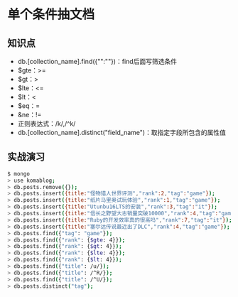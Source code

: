 单个条件抽文档
=============

## 知识点
- db.[collection_name].find({"":""})：find后面写筛选条件
- $gte：>=
- $gt：>
- $lte：<=
- $lt：<
- $eq：=
- &ne：!=
- 正则表达式：/k/,/^k/
- db.[collection_name].distinct("field_name")：取指定字段所包含的属性值



## 实战演习
```bash
$ mongo
> use komablog;
> db.posts.remove({});
> db.posts.insert({title:"怪物猎人世界评测","rank":2,"tag":"game"});
> db.posts.insert({title:"纸片马里奥试玩体验","rank":1,"tag":"game"});
> db.posts.insert({title:"Utunbu16LTS的安装","rank":3,"tag":"it"});
> db.posts.insert({title:"信长之野望大志销量突破10000","rank":4,"tag":"game"});
> db.posts.insert({title:"Ruby的开发效率真的很高吗","rank":7,"tag":"it"});
> db.posts.insert({title:"塞尔达传说最近出了DLC","rank":4,"tag":"game"});
> db.posts.find({"tag": "game"});
> db.posts.find({"rank": {$gte: 4}});        
> db.posts.find({"rank": {$gt: 4}});        
> db.posts.find({"rank": {$lte: 4}});        
> db.posts.find({"rank": {$lt: 4}});         
> db.posts.find({"title": /u/});
> db.posts.find({"title": /^R/});
> db.posts.find({"title": /^U/});
> db.posts.distinct("tag");
```